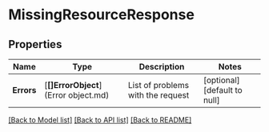 # MissingResourceResponse

## Properties
Name | Type | Description | Notes
------------ | ------------- | ------------- | -------------
**Errors** | [**[]ErrorObject**](Error object.md) | List of problems with the request | [optional] [default to null]

[[Back to Model list]](../README.md#documentation-for-models) [[Back to API list]](../README.md#documentation-for-api-endpoints) [[Back to README]](../README.md)

